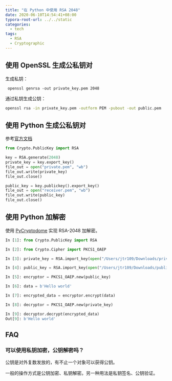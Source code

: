 ```yaml
---
title: "在 Python 中使用 RSA 2048"
date: 2020-06-10T14:54:41+08:00
typora-root-url: ../../static
categories:
  - tech
tags:
  - RSA
  - Cryptographic
---
```


## 使用 OpenSSL 生成公私钥对

生成私钥：

```shell
 openssl genrsa -out private_key.pem 2048
```

通过私钥生成公钥：

```sh
openssl rsa -in private_key.pem -outform PEM -pubout -out public.pem
```

## 使用 Python 生成公私钥对

参考[官方文档](https://pycryptodome.readthedocs.io/en/latest/src/examples.html#generate-public-key-and-private-key)

```python
from Crypto.PublicKey import RSA

key = RSA.generate(2048)
private_key = key.export_key()
file_out = open("private.pem", "wb")
file_out.write(private_key)
file_out.close()

public_key = key.publickey().export_key()
file_out = open("receiver.pem", "wb")
file_out.write(public_key)
file_out.close()
```



## 使用 Python 加解密

使用 [PyCryptodome](https://pycryptodome.readthedocs.io/en/latest/index.html) 实现 RSA-2048 加解密。

```python
In [1]: from Crypto.PublicKey import RSA

In [2]: from Crypto.Cipher import PKCS1_OAEP

In [3]: private_key = RSA.import_key(open("/Users/jtr109/Downloads/private_key.pem").read())

In [4]: public_key = RSA.import_key(open("/Users/jtr109/Downloads/public_key.pem").read())

In [5]: encryptor = PKCS1_OAEP.new(public_key)

In [6]: data = b'Hello world'

In [7]: encrypted_data = encryptor.encrypt(data)

In [8]: decryptor = PKCS1_OAEP.new(private_key)

In [9]: decryptor.decrypt(encrypted_data)
Out[9]: b'Hello world'
```

## FAQ

### 可以使用私钥加密，公钥解密吗？

公钥是对外复数发放的，有不止一个对象可以获得公钥。

一般的操作方式是公钥加密、私钥解密。另一种用法是私钥签名、公钥验证。

